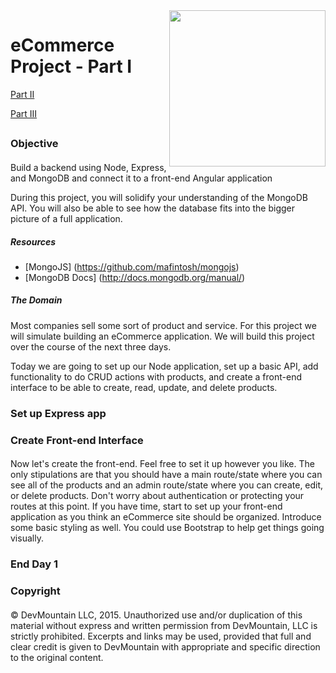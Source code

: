 <img src="https://devmounta.in/img/logowhiteblue.png" width="250" align="right">

eCommerce Project - Part I
============================

[Part II](/part-two.md)

[Part III](/part-three.md)

##

### Objective

####

Build a backend using Node, Express, and MongoDB and connect it to a front-end Angular application

During this project, you will solidify your understanding of the MongoDB API.  You will also be able to see how the database fits into the bigger picture of a full application.


#####  Resources

* [MongoJS] (https://github.com/mafintosh/mongojs)
* [MongoDB Docs] (http://docs.mongodb.org/manual/)


##### The Domain

Most companies sell some sort of product and service. For this project we will simulate building an eCommerce application.  We will build this project over the course of the next three days.

Today we are going to set up our Node application, set up a basic API, add functionality to do CRUD actions with products, and create a front-end interface to be able to create, read, update, and delete products.

### Set up Express app

####

<!-- Set up your Node app. For this project, use MongoJS to work with MongoDB. In this step, you'll need to: -->
<!-- 1. Install the necessary npm packages (express, bodyParser, cors, mongojs) -->
<!-- 2. Require the modules in your server.js file -->
<!-- 3. Create your Express app (no endpoints yet) and listen for connections -->


<!-- ### Initialize your connection to Mongo -->

<!-- #### -->

<!-- This is new, but give it a try.  We already brought in mongojs.  Use it to create a new connection to the database -->

<!-- **TestPoint**: At the end of this step, you should be able to run your file with node and connect to MongoDB without any errors in your console. -->

<!-- #### -->

<!-- When we require mongojs it gives us a function.  This function takes in two parameters: -->
<!-- * The name of the database we want to connect to -->
<!-- * An array of any collections we want to work with -->

<!-- Our database name is going to be `ecommerce` and we're only going to work with a `products` collection. -->

<!-- ####

**code**
```
var db = mongo('ecommerce', ['products']);
```

### Create Express API

#### -->

<!-- Now you'll create endpoints to create, read, update, and delete products (CRUD).  Have them each send back a unique random string on the `res`. -->

<!-- Here are the API endpoints we will need: -->

<!-- `POST /api/products`

`GET /api/products`
`GET /api/products/:id`

`PUT /api/products/:id`

`DELETE /api/products/:id`
 -->
<!-- **TESTPOINT**: You should be able to hit each of your endpoints without error and see any parameters or queries that you're sending along the way.  Check by using Postman by returning random strings in your endpoint handlers. -->

<!-- *Note*: We haven't hooked up to Mongo yet. This is just to test our Express API. -->

<!-- #### -->
<!-- 
**Making an endpoint reminder**

A node endpoint is made by registering it with our express app :

`app.[method]([url], [callbackFunction])`

IE

`app.get('/orders/:id', function(req, res){})`

####

**code**
```
app.get('/api/products', function(req, res){
  res.send("I am a random string in GET api/products");
});

app.get('/api/products/:id', function(req, res){
  res.send("I will GET you a present at api/products. It is a " + req.params.id);
});

app.post('/api/products', function(req, res){
  res.send("Jellyfish live in POST api/products");
});

app.put('/api/products/:id', function(req, res){
  res.send("Once I was a walrus but then I was PUT in api/products with " + req.params.id);
});

app.delete('/api/products/:id', function(req, res){
   res.send("I have deleted nothing, especially not " + req.params.id)
});
```
 -->

<!-- ### Add a product

#### -->

<!-- Complete the POST `/api/products` endpoint -->

<!-- **TESTPOINT**: At this point you should be able to hit the endpoint and have it use your database. Use Postman to hit your endpoint.  You should be able to get a response back in Postman, and be able to see your data being added in your database.  You can check your database via the terminal or [MongoChef](http://3t.io/mongochef/). -->

<!-- ####

**Mongo Query** -->

<!-- An new item query is in this format : -->
<!-- `db.[collectionName].save(newObj, function(err, response){})` -->

<!-- It's pretty standard to have the client to send us the item they want to save in the correct format.  To do this they use the body. -->
<!-- Pass the body into the query as the newObj. -->

<!-- (Hint: Body is accessed by calling `req.body` because we set up bodyParser earlier in our app.  If it's empty your error is probably an incorrect setup of bodyParser.) -->

<!-- The function will be invoked when our database call is done.  We want to check for errors and return a 500 status code if we got any. -->
<!-- If we have no err then return our result.  Just to make sure it's valid json use `res.json` and pass in our response. -->

<!-- ####
**code**
```
app.post('/api/products', function(req, res){
	db.products.save(req.body, function(error, response){
		if(error) {
			return res.status(500).json(error);
		} else {
			return res.json(response);
		}
	});
});
``` -->

<!-- ### Get All Products -->

<!-- #### -->

<!-- Now you'll connect your Express API to Mongo. After each query/action to Mongo is complete, we'll send a response back to the client. -->

<!-- Complete the GET /api/products endpoint -->

<!-- For each of these steps we're going to use our db object we made when we set up our connection to mongo. -->

<!-- **TESTPOINT**: At this point you should be able to hit the endpoint and have it touching your database. Use Postman to hit your endpoint.  You should be able to get a response back in Postman, and be able to see your data being returned from your database.  You can check your database via the terminal or [MongoChef](http://3t.io/mongochef/). -->

<!-- ####


**Mongo Query** -->

<!-- A find multiple items query is in this format : -->
<!-- `db.[collectionName].find({}, function(err, response){})` -->

<!-- The empty object means we have no criteria. and we just want all the records in [collectionName].   -->

<!-- The function will be invoked when our database call is done.  We want to check for errors and return a 500 status code if we got any. -->
<!-- If we have no err then return our result.  Just to make sure it's valid json use `res.json` and pass in our response. -->

<!-- **Use req.query in our database query** -->
<!-- _req.query is also an object._ We can pass req.query into our `find()`.  This will let us change the query to mongo just by changing what we send to the endpoint. -->


<!-- ##### Just the title -->

<!-- The following url : http://localhost:9001/api/products?title=shoe -->

<!-- Will give us this object on req.query -->
<!-- ```
{
  title: "shoe"
}
``` -->
<!-- So if we give this to mongo we are asking for any documents with a title equal to shoe -->


<!-- ##### title and color -->

<!-- The following url : http://localhost:9001/api/products?title=shoe&color=red -->

<!-- Will give us this object on req.query -->
<!-- ```
{
  title: "shoe",
  color: "red"
}
``` -->
<!-- If we give this to mongo we are asking for any documents with a title equal to shoe and a color equal to red -->

<!-- #### -->
<!-- **code**
```
app.get('/api/products', function(req, res){
	var query = req.query;
	db.products.find(query, function(err, response){
		if(err) {
			res.status(500).json(err);
		} else {
			res.json(response);
		}
	});
});

``` -->

<!-- ### Get One Product -->

<!-- #### -->

<!-- Complete the GET `/api/products/:id` endpoint -->

<!-- **TESTPOINT**: At this point you should be able to hit the endpoint and have it use your database. Use Postman to hit your endpoint.  You should be able to get a response back in Postman, and be able to see your data returned from your database.  You can check your database via the terminal or [MongoChef](http://3t.io/mongochef/). -->

<!-- #### -->

<!-- **Mongo Query** -->

<!-- A find multiple items query is in this format : -->
<!-- `db.[collectionName].findOne(queryObj, function(err, response){})` -->

<!-- We need to build a query object or we'll just get the first record.  This endpoint takes in an :id parameter. -->

<!-- We can build a query object that uses that id to query Mongo. -->

<!-- (Hint: mongo ids are not called id, but something very close) -->
<!-- (Hint2: mongo id values also need to be wrapped in mongo.ObjectId) -->
<!-- (Hint3: query parameters are accessed with `req.params.[parameterName]`) -->

<!-- The function will be invoked when our database call is done.  We want to check for errors and return a 500 status code if we got any. -->
<!-- If we have no err then return our result.  Just to make sure it's valid json use `res.json` and pass in our response. -->

<!-- ####
**code**
```
app.get('/api/products/:id', function(req, res){
	var idObj = {
		_id: mongo.ObjectId(req.params.id)
	};
	db.products.findOne(idObj, function(err, response){
		if(err) {
			res.status(500).json(err);
		} else {
			res.json(response);
		}
	});
});

``` -->

<!-- ### Update a product -->

<!-- #### -->

<!-- Complete the PUT `/api/products/:id` endpoint -->

<!-- **TESTPOINT**: At this point you should be able to hit the endpoint and have it use your database. Use Postman to hit your endpoint.  You should be able to get a response back in Postman, and be able to see your data being changed in your database.  You can check your database via the terminal or [MongoChef](http://3t.io/mongochef/). -->

<!-- #### -->

<!-- **Mongo Query** -->

<!-- An update item query is in this format : -->
<!-- `db.[collectionName].update(queryObj, changesObj, function(err, response){})` -->

<!-- We need to build our queryObj.  We have our id from our parameters we just need to format it. -->
<!-- This is going to work exactly like it did in our `findOne()` above. -->
<!-- Pass the result in as the queryObj -->

<!-- It's pretty standard to have the client to send us a copy of item they want to save with the changes already made.  To do this they use the body. -->
<!-- Pass the body into the query as the changes. -->

<!-- The function will be invoked when our database call is done.  We want to check for errors and return a 500 status code if we got any. -->
<!-- If we have no err then return our result.  Just to make sure it's valid json use `res.json` and pass in our response. -->

<!-- #### -->
<!-- **code** -->
<!-- ```
app.put('/api/products/:id', function(req, res){
	if(!req.params.id){
		return res.status(400).send('id query needed');
	}
	var query = {
		_id: mongo.ObjectId(req.params.id)
	};
	db.products.update(query, req.body, function(error, response){
		if(error) {
			return res.status(500).json(error);
		} else {
			return res.json(response);
		}
	});
});
``` -->

<!-- ### Delete a product -->

<!-- #### -->

<!-- Complete the DELETE `/api/products/:id` endpoint -->

<!-- **TESTPOINT**: At this point you should be able to hit the endpoint and have it use your database. Use Postman to hit your endpoint.  You should be able to get a response back in Postman, and be able to see your data being removed in your database.  You can check your database via the terminal or [MongoChef](http://3t.io/mongochef/). -->

<!-- #### -->

<!-- **Mongo Query** -->

<!-- An delete item query is in this format : -->
<!-- `db.[collectionName].remove(queryObj, function(err, response){})` -->

<!-- The query object will delete all records matching the query.  If you send it an empty object it will delete everything. -->

<!-- In this case let's delete only a specific id.  Get the id from the req.params again just like in the update step and pass it in as our query object. -->
<!-- `_id` is guaranteed to be unique so by using that we can be sure to only delete the 1 record we want. -->

<!-- The function will be invoked when our database call is done.  We want to check for errors and return a 500 status code if we got any. -->
<!-- If we have no err then return our result.  Just to make sure it's valid json use `res.json` and pass in our response. -->

<!-- ####
**code**
```
app.delete('/api/products/:id', function(req, res){
	if(!req.params.id){
		return res.status(400).send('id query needed');
	}
	var query = {
		_id: mongo.ObjectId(req.params.id)
	};
	db.products.remove(query, function(error, response){
		if(error) {
			return res.status(500).json(error);
		} else {
			return res.json(response);
		}
	});
});
``` -->


### Create Front-end Interface

####

Now let's create the front-end. Feel free to set it up however you like.  The only stipulations are that you should have a main route/state where you can see all of the products and an admin route/state where you can create, edit, or delete products.  Don't worry about authentication or protecting your routes at this point.  If you have time, start to set up your front-end application as you think an eCommerce site should be organized.  Introduce some basic styling as well. You could use Bootstrap to help get things going visually.

<!-- **TestPoint**: At this point, you should be able to go to the main view and see all of the products that are in your database.  You should also be able to go to the admin view, where you can create, update, or delete products.  As you use this interface, you should be able to get responses from the server, and see the data being changed in the database. -->

### End Day 1

####

<!-- Congrats!  You've just created a skeleton eCommerce application.  Over the next couple of days we will be adding users and orders to our application to make it a full eCommmerce site. -->

### Copyright

####

© DevMountain LLC, 2015. Unauthorized use and/or duplication of this material without express and written permission from DevMountain, LLC is strictly prohibited. Excerpts and links may be used, provided that full and clear credit is given to DevMountain with appropriate and specific direction to the original content.